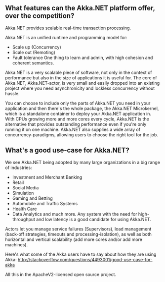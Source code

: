 ## What features can the Akka.NET platform offer, over the competition?
Akka.NET provides scalable real-time transaction processing.

Akka.NET is an unified runtime and programming model for:

* Scale up (Concurrency)
* Scale out (Remoting)
* Fault tolerance
One thing to learn and admin, with high cohesion and coherent semantics.

Akka.NET is a very scalable piece of software, not only in the context of performance but also in the size of applications it is useful for. The core of Akka.NET, Akka.NET-actor, is very small and easily dropped into an existing project where you need asynchronicity and lockless concurrency without hassle.

You can choose to include only the parts of Akka.NET you need in your application and then there's the whole package, the Akka.NET Microkernel, which is a standalone container to deploy your Akka.NET application in. With CPUs growing more and more cores every cycle, Akka.NET is the alternative that provides outstanding performance even if you're only running it on one machine. Akka.NET also supplies a wide array of concurrency-paradigms, allowing users to choose the right tool for the job.

## What's a good use-case for Akka.NET?
We see Akka.NET being adopted by many large organizations in a big range of industries:

* Investment and Merchant Banking
* Retail
* Social Media
* Simulation
* Gaming and Betting
* Automobile and Traffic Systems
* Health Care
* Data Analytics
and much more. Any system with the need for high-throughput and low latency is a good candidate for using Akka.NET.

Actors let you manage service failures (Supervisors), load management (back-off strategies, timeouts and processing-isolation), as well as both horizontal and vertical scalability (add more cores and/or add more machines).

Here's what some of the Akka users have to say about how they are using Akka: http://stackoverflow.com/questions/4493001/good-use-case-for-akka

All this in the ApacheV2-licensed open source project.